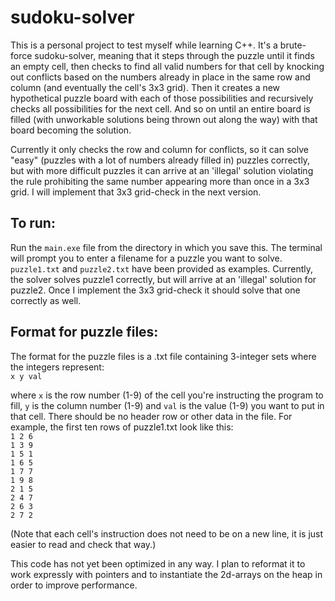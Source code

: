 # sudoku-solver

This is a personal project to test myself while learning C++. It's a brute-force sudoku-solver, meaning that it steps through the puzzle until it finds an empty cell, then checks to find all valid numbers for that cell by knocking out conflicts based on the numbers already in place in the same row and column (and eventually the cell's 3x3 grid). Then it creates a new hypothetical puzzle board with each of those possibilities and recursively checks all possibilities for the next cell. And so on until an entire board is filled (with unworkable solutions being thrown out along the way) with that board becoming the solution.

Currently it only checks the row and column for conflicts, so it can solve "easy" (puzzles with a lot of numbers already filled in) puzzles correctly, but with more difficult puzzles it can arrive at an 'illegal' solution violating the rule prohibiting the same number appearing more than once in a 3x3 grid. I will implement that 3x3 grid-check in the next version.

## To run:

Run the `main.exe` file from the directory in which you save this. The terminal will prompt you to enter a filename for a puzzle you want to solve. `puzzle1.txt` and `puzzle2.txt` have been provided as examples. Currently, the solver solves puzzle1 correctly, but will arrive at an 'illegal' solution for puzzle2. Once I implement the 3x3 grid-check it should solve that one correctly as well.

## Format for puzzle files:

The format for the puzzle files is a .txt file containing 3-integer sets where the integers represent:\
`x y val`

where `x` is the row number (1-9) of the cell you're instructing the program to fill, `y` is the column number (1-9) and `val` is the value (1-9) you want to put in that cell. There should be no header row or other data in the file. For example, the first ten rows of puzzle1.txt look like this:  
`1 2 6`\
`1 3 9`\
`1 5 1`\
`1 6 5`\
`1 7 7`\
`1 9 8`\
`2 1 5`\
`2 4 7`\
`2 6 3`\
`2 7 2`

(Note that each cell's instruction does not need to be on a new line, it is just easier to read and check that way.)

This code has not yet been optimized in any way. I plan to reformat it to work expressly with pointers and to instantiate the 2d-arrays on the heap in order to improve performance.
